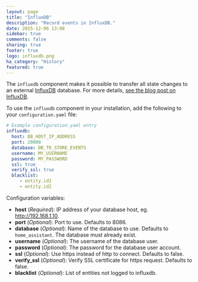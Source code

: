 ```yaml
---
layout: page
title: "InfluxDB"
description: "Record events in InfluxDB."
date: 2015-12-06 13:08
sidebar: true
comments: false
sharing: true
footer: true
logo: influxdb.png
ha_category: "History"
featured: true
---
```


The `influxdb` component makes it possible to transfer all state changes to an external [InfluxDB](https://influxdb.com/) database. For more details, [see the blog post on InfluxDB](/blog/2015/12/07/influxdb-and-grafana/).

To use the `influxdb` component in your installation, add the following to your `configuration.yaml` file:

```yaml
# Example configuration.yaml entry
influxdb:
  host: DB_HOST_IP_ADDRESS
  port: 20000
  database: DB_TO_STORE_EVENTS
  username: MY_USERNAME
  password: MY_PASSWORD
  ssl: true
  verify_ssl: true
  blacklist:
     - entity.id1
     - entity.id2
```

Configuration variables:

- **host** (*Required*): IP address of your database host, eg. http://192.168.1.10.
- **port** (*Optional*): Port to use. Defaults to 8086.
- **database** (*Optional*): Name of the database to use. Defaults to `home_assistant`. The database must already exist.
- **username** (*Optional*): The username of the database user.
- **password** (*Optional*): The password for the database user account.
- **ssl** (*Optional*): Use https instead of http to connect. Defaults to false.
- **verify_ssl** (*Optional*): Verify SSL certificate for https request. Defaults to false.
- **blacklist** (*Optional*): List of entities not logged to influxdb.
